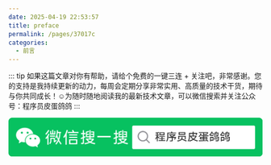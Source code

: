```yaml
---
date: 2025-04-19 22:53:57
title: preface
permalink: /pages/37017c
categories:
  - 前言
---
```


::: tip
如果这篇文章对你有帮助，请给个免费的一键三连 + 关注吧，非常感谢。您的支持是我持续更新的动力，每周会定期分享非常实用、高质量的技术干货，期待与你共同成长！☺️为随时随地阅读我的最新技术文章，可以微信搜索并关注公众号：程序员皮蛋鸽鸽
:::

![公众号-搜索版](/social-icons/公众号-搜索版.png)
